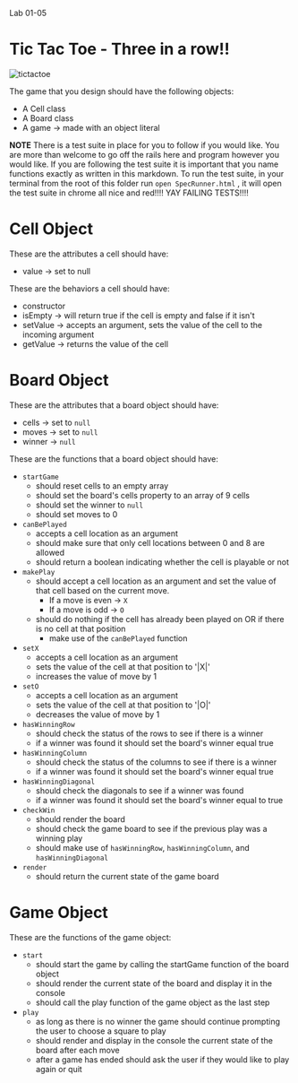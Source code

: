 Lab 01-05

# Tic Tac Toe - Three in a row!!

![tictactoe](http://screenshots.en.sftcdn.net/en/scrn/3353000/3353302/scr_0-700x509.png)

The game that you design should have the following objects:

- A Cell class
- A Board class
- A game -> made with an object literal

**NOTE** There is a test suite in place for you to follow if you would like. You are more than welcome to go off the rails here and program however you would like. If you are following the test suite it is important that you name functions exactly as written in this markdown. To run the test suite, in your terminal from the root of this folder run `open SpecRunner.html` , it will open the test suite in chrome all nice and red!!!! YAY FAILING TESTS!!!!

# Cell Object

These are the attributes a cell should have:

- value -> set to null

These are the behaviors a cell should have:

- constructor
- isEmpty -> will return true if the cell is empty and false if it isn't
- setValue -> accepts an argument, sets the value of the cell to the incoming argument
- getValue -> returns the value of the cell

# Board Object

These are the attributes that a board object should have:

- cells -> set to `null`
- moves -> set to `null`
- winner -> `null`

These are the functions that a board object should have:

- `startGame`
	- should reset cells to an empty array
	- should set the board's cells property to an array of 9 cells
	- should set the winner to `null`
	- should set moves to 0
- `canBePlayed`
	- accepts a cell location as an argument
	- should make sure that only cell locations between 0 and 8 are allowed
	- should return a boolean indicating whether the cell is playable or not
- `makePlay`
	- should accept a cell location as an argument and set the value of that cell based on the current move.
		- If a move is even -> `X`
		- If a move is odd -> `O`
	- should do nothing if the cell has already been played on OR if there is no cell at that position
		- make use of the `canBePlayed` function
- `setX`
	- accepts a cell location as an argument
	- sets the value of the cell at that position to '|X|'
	- increases the value of move by 1
- `setO`
	- accepts a cell location as an argument
	- sets the value of the cell at that position to '|O|'
	- decreases the value of move by 1
- `hasWinningRow`
	- should check the status of the rows to see if there is a winner
	- if a winner was found it should set the board's winner equal true
- `hasWinningColumn`
	- should check the status of the columns to see if there is a winner
	- if a winner was found it should set the board's winner equal true
- `hasWinningDiagonal`
	- should check the diagonals to see if a winner was found
	- if a winner was found it should set the board's winner equal to true
- `checkWin`
	- should render the board
	- should check the game board to see if the previous play was a winning play
	- should make use of `hasWinningRow`, `hasWinningColumn`, and `hasWinningDiagonal`
- `render`
	- should return the current state of the game board

# Game Object

These are the functions of the game object:

- `start`
	- should start the game by calling the startGame function of the board object
	- should render the current state of the board and display it in the console
	- should call the play function of the game object as the last step
- `play`
	- as long as there is no winner the game should continue prompting the user to choose a square to play
	- should render and display in the console the current state of the board after each move
	- after a game has ended should ask the user if they would like to play again or quit